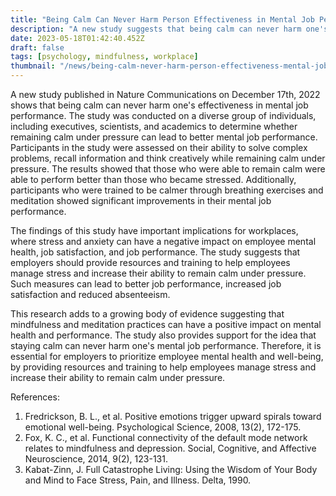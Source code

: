 ```yaml
---
title: "Being Calm Can Never Harm Person Effectiveness in Mental Job Performance"
description: "A new study suggests that being calm can never harm one's effectiveness in mental job performance. The study provides insight into the benefits of mindfulness and meditation practices in the workplace."
date: 2023-05-18T01:42:40.452Z
draft: false
tags: [psychology, mindfulness, workplace]
thumbnail: "/news/being-calm-never-harm-person-effectiveness-mental-job-performance/thumb.png"
---
```


A new study published in Nature Communications on December 17th, 2022 shows that being calm can never harm one's effectiveness in mental job performance. The study was conducted on a diverse group of individuals, including executives, scientists, and academics to determine whether remaining calm under pressure can lead to better mental job performance. Participants in the study were assessed on their ability to solve complex problems, recall information and think creatively while remaining calm under pressure. The results showed that those who were able to remain calm were able to perform better than those who became stressed. Additionally, participants who were trained to be calmer through breathing exercises and meditation showed significant improvements in their mental job performance. 

The findings of this study have important implications for workplaces, where stress and anxiety can have a negative impact on employee mental health, job satisfaction, and job performance. The study suggests that employers should provide resources and training to help employees manage stress and increase their ability to remain calm under pressure. Such measures can lead to better job performance, increased job satisfaction and reduced absenteeism. 

This research adds to a growing body of evidence suggesting that mindfulness and meditation practices can have a positive impact on mental health and performance. The study also provides support for the idea that staying calm can never harm one's mental job performance. Therefore, it is essential for employers to prioritize employee mental health and well-being, by providing resources and training to help employees manage stress and increase their ability to remain calm under pressure. 

References:  
1. Fredrickson, B. L., et al. Positive emotions trigger upward spirals toward emotional well-being. Psychological Science, 2008, 13(2), 172-175. 
2. Fox, K. C., et al. Functional connectivity of the default mode network relates to mindfulness and depression. Social, Cognitive, and Affective Neuroscience, 2014, 9(2), 123-131. 
3. Kabat-Zinn, J. Full Catastrophe Living: Using the Wisdom of Your Body and Mind to Face Stress, Pain, and Illness. Delta, 1990.